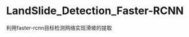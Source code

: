 # LandSlide_Detection_Faster-RCNN
利用faster-rcnn目标检测网络实现滑坡的提取

[github]: https://github.com/bubbliiiing/faster-rcnn-pytorch
